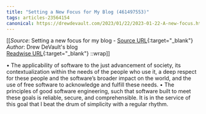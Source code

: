 ```yaml
---
title: "Setting a New Focus for My Blog (461497553)"
tags: articles-23564154
canonical: https://drewdevault.com/2023/01/22/2023-01-22-A-new-focus.html
---
```


[[_Source_: Setting a new focus for my blog - [Source URL](https://drewdevault.com/2023/01/22/2023-01-22-A-new-focus.html){:target="_blank"}<br>
_Author_: Drew DeVault's blog<br>
[Readwise URL](https://readwise.io/open/461497553){:target="_blank"}
::wrap]]

•   The applicability of software to the just advancement of society, its contextualization within the needs of the people who use it, a deep respect for these people and the software’s broader impact on the world, and the use of free software to acknowledge and fulfill these needs.
•   The principles of good software engineering, such that software built to meet these goals is reliable, secure, and comprehensible. It is in the service of this goal that I beat the drum of simplicity with a regular rhythm.
